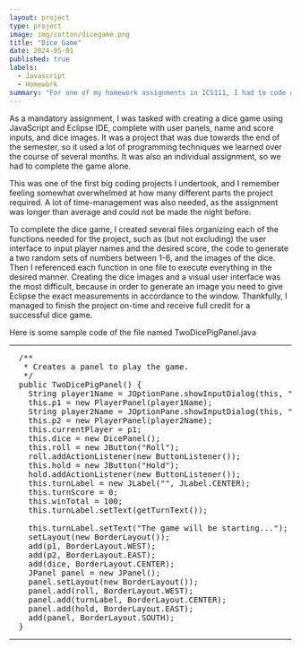 ```yaml
---
layout: project
type: project
image: img/cotton/dicegame.png
title: "Dice Game"
date: 2024-05-01
published: true
labels:
  - Javascript
  - Homework
summary: "For one of my homework assignments in ICS111, I had to code a dice game with a user panel."
---
```


As a mandatory assignment, I was tasked with creating a dice game using JavaScript and Eclipse IDE, complete with user panels, name and score inputs, and dice images. It was a project that was due towards the end of the semester, so it used a lot of programming techniques we learned over the course of several months. It was also an individual assignment, so we had to complete the game alone.

This was one of the first big coding projects I undertook, and I remember feeling somewhat overwhelmed at how many different parts the project required. A lot of time-management was also needed, as the assignment was longer than average and could not be made the night before. 

To complete the dice game, I created several files organizing each of the functions needed for the project, such as (but not excluding) the user interface to input player names and the desired score, the code to generate a two random sets of numbers between 1-6, and the images of the dice. Then I referenced each function in one file to execute everything in the desired manner. Creating the dice images and a visual user interface was the most difficult, because in order to generate an image you need to give Eclipse the exact measurements in accordance to the window. Thankfully, I managed to finish the project on-time and receive full credit for a successful dice game.

Here is some sample code of the file named TwoDicePigPanel.java
<hr>

<pre>
  /**
   * Creates a panel to play the game.
   */
  public TwoDicePigPanel() {
    String player1Name = JOptionPane.showInputDialog(this, "Enter Player 1's name: ");
    this.p1 = new PlayerPanel(player1Name);
    String player2Name = JOptionPane.showInputDialog(this, "Enter Player 2's name: ");
    this.p2 = new PlayerPanel(player2Name);
    this.currentPlayer = p1;
    this.dice = new DicePanel();
    this.roll = new JButton("Roll");
    roll.addActionListener(new ButtonListener());
    this.hold = new JButton("Hold");
    hold.addActionListener(new ButtonListener());
    this.turnLabel = new JLabel("", JLabel.CENTER);
    this.turnScore = 0;
    this.winTotal = 100;
    this.turnLabel.setText(getTurnText());

    this.turnLabel.setText("The game will be starting...");
    setLayout(new BorderLayout());
    add(p1, BorderLayout.WEST);
    add(p2, BorderLayout.EAST);
    add(dice, BorderLayout.CENTER);
    JPanel panel = new JPanel();
    panel.setLayout(new BorderLayout());
    panel.add(roll, BorderLayout.WEST);
    panel.add(turnLabel, BorderLayout.CENTER);
    panel.add(hold, BorderLayout.EAST);
    add(panel, BorderLayout.SOUTH);
  }
</pre>

<hr>

